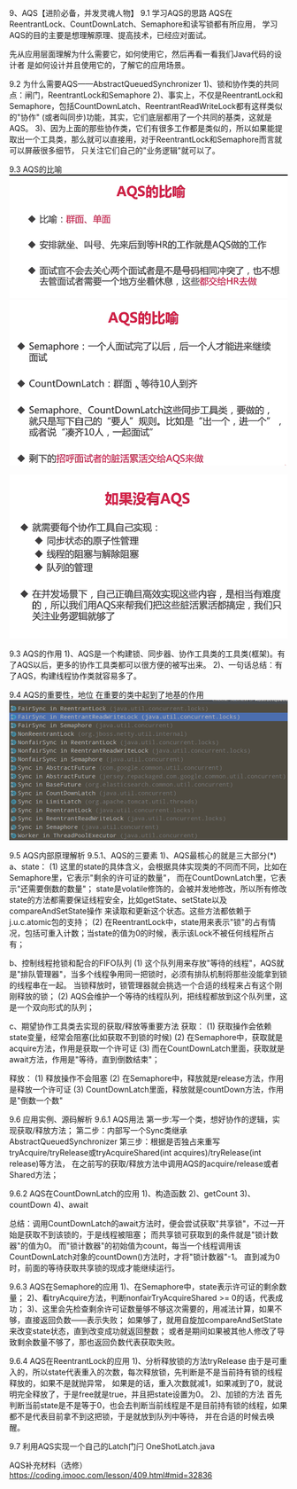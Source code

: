 9、AQS【进阶必备，并发灵魂人物】
9.1 学习AQS的思路
AQS在ReentrantLock、CountDownLatch、Semaphore和读写锁都有所应用，
学习AQS的目的主要是想理解原理、提高技术，已经应对面试。

先从应用层面理解为什么需要它，如何使用它，然后再看一看我们Java代码的设计者
是如何设计并且使用它的，了解它的应用场景。

9.2 为什么需要AQS——AbstractQueuedSynchronizer
1)、锁和协作类的共同点：闸门，ReentrantLock和Semaphore
2)、事实上，不仅是ReentrantLock和Semaphore，包括CountDownLatch、ReentrantReadWriteLock都有这样类似的"协作"
(或者叫同步)功能，其实，它们底层都用了一个共同的基类，这就是AQS。
3)、因为上面的那些协作类，它们有很多工作都是类似的，所以如果能提取出一个工具类，那么就可以直接用，对于ReentrantLock和Semaphore而言就可以屏蔽很多细节，
只关注它们自己的"业务逻辑"就可以了。

9.3 AQS的比喻
![binaryTree](../img/AQS的比喻1.png "binaryTree")
![binaryTree](../img/AQS的比喻2.png "binaryTree")

![binaryTree](../img/如果没有AQS.png "binaryTree")

9.3 AQS的作用
1)、AQS是一个构建锁、同步器、协作工具类的工具类(框架)。有了AQS以后，更多的协作工具类都可以很方便的被写出来。
2)、一句话总结：有了AQS，构建线程协作类就容易多了。

9.4 AQS的重要性，地位
在重要的类中起到了地基的作用
![binaryTree](../img/AQS的实现.png "binaryTree")

9.5 AQS内部原理解析
9.5.1、AQS的三要素
1)、AQS最核心的就是三大部分(*)
 a、state：
  (1) 这里的state的具体含义，会根据具体实现类的不同而不同，比如在Semaphore里，它表示"剩余的许可证的数量"，
 而在CountDownLatch里，它表示"还需要倒数的数量"；
  state是volatile修饰的，会被并发地修改，所以所有修改state的方法都需要保证线程安全，比如getState、setState以及compareAndSetState操作
 来读取和更新这个状态。这些方法都依赖于j.u.c.atomic包的支持；
  (2) 在ReentrantLock中，state用来表示"锁"的占有情况，包括可重入计数；当state的值为0的时候，表示该Lock不被任何线程所占有；
  
 b、控制线程抢锁和配合的FIFO队列
  (1) 这个队列用来存放"等待的线程"，AQS就是"排队管理器"，当多个线程争用同一把锁时，必须有排队机制将那些没能拿到锁的线程串在一起。
  当锁释放时，锁管理器就会挑选一个合适的线程来占有这个刚刚释放的锁；
  (2) AQS会维护一个等待的线程队列，把线程都放到这个队列里，这是一个双向形式的队列；
  
 c、期望协作工具类去实现的获取/释放等重要方法
  获取：
  (1) 获取操作会依赖state变量，经常会阻塞(比如获取不到锁的时候)
  (2) 在Semaphore中，获取就是acquire方法，作用是获取一个许可证
  (3) 而在CountDownLatch里面，获取就是await方法，作用是"等待，直到倒数结束"；
  
  释放：
  (1) 释放操作不会阻塞
  (2) 在Semaphore中，释放就是release方法，作用是释放一个许可证
  (3) CountDownLatch里面，释放就是countDown方法，作用是"倒数一个数"

9.6 应用实例、源码解析
9.6.1 AQS用法
第一步:写一个类，想好协作的逻辑，实现获取/释放方法；
第二步：内部写一个Sync类继承AbstractQueuedSynchronizer
第三步：根据是否独占来重写tryAcquire/tryRelease或tryAcquireShared(int acquires)/tryRelease(int release)等方法，
在之前写的获取/释放方法中调用AQS的acquire/release或者Shared方法；

9.6.2 AQS在CountDownLatch的应用
1)、构造函数
2)、getCount
3)、countDown
4)、await

总结：调用CountDownLatch的await方法时，便会尝试获取"共享锁"，不过一开始是获取不到该锁的，于是线程被阻塞；
而共享锁可获取到的条件就是"锁计数器"的值为0。
而"锁计数器"的初始值为count，每当一个线程调用该CountDownLatch对象的countDown()方法时，才将"锁计数器"-1。
直到减为0时，前面的等待获取共享锁的现成才能继续运行。

9.6.3  AQS在Semaphore的应用
1)、在Semaphore中，state表示许可证的剩余数量；
2)、看tryAcquire方法，判断nonfairTryAcquireShared >= 0的话，代表成功；
3)、这里会先检查剩余许可证数量够不够这次需要的，用减法计算，如果不够，直接返回负数——表示失败；
如果够了，就用自旋加compareAndSetState来改变state状态，直到改变成功就返回整数；
或者是期间如果被其他人修改了导致剩余数量不够了，那也返回负数代表获取失败。

9.6.4  AQS在ReentrantLock的应用
1)、分析释放锁的方法tryRelease
 由于是可重入的，所以state代表重入的次数，每次释放锁，先判断是不是当前持有锁的线程释放的，如果不是就抛异常，
 如果是的话，重入次数就减1，如果减到了0，就说明完全释放了，于是free就是true，并且把state设置为0。
2)、加锁的方法
 首先判断当前state是不是等于0，也会去判断当前线程是不是目前持有锁的线程，如果都不是代表目前拿不到这把锁，于是就放到队列中等待，
 并在合适的时候去唤醒。

9.7 利用AQS实现一个自己的Latch门闩
OneShotLatch.java

AQS补充材料（选修）
https://coding.imooc.com/lesson/409.html#mid=32836
